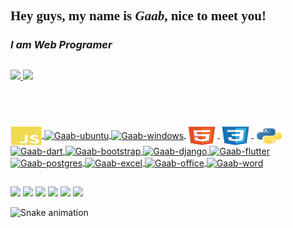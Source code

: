 ## <h2 style="font-family: verdana">Hey guys, my name is <em>Gaab</em>, nice to meet you!</h2>
<h3><em>I am Web Programer</em></h3>

## <div align="center">
  <a href="https://github.com/gaabdevs">
  <img height="180em" src="https://github-readme-stats.vercel.app/api?username=gaabdevs&show_icons=true&theme=merko&include_all_commits=true&count_private=true"/>
  <img height="180em" src="https://github-readme-stats.vercel.app/api/top-langs/?username=gaabdevs&layout=compact&langs_count=7&theme=merko"/>
</div>
 
## <div style="display: inline_block"><br>
  <img align="center" alt="Gaab-Js" height="30" width="50" src="https://raw.githubusercontent.com/devicons/devicon/master/icons/javascript/javascript-plain.svg">
  <img align="center" alt="Gaab-ubuntu" height="30" width="50" src="https://img.shields.io/badge/Ubuntu-E95420?style=for-the-badge&logo=ubuntu&logoColor=white">
  <img align="center" alt="Gaab-windows" height="30" width="50" src="https://img.shields.io/badge/Windows-0078D6?style=for-the-badge&logo=windows&logoColor=white">
  <img align="center" alt="Gaab-HTML" height="30" width="50" src="https://raw.githubusercontent.com/devicons/devicon/master/icons/html5/html5-original.svg">
  <img align="center" alt="Gaab-CSS" height="30" width="50" src="https://raw.githubusercontent.com/devicons/devicon/master/icons/css3/css3-original.svg">
  <img align="center" alt="Gaab-Python" height="30" width="50" src="https://raw.githubusercontent.com/devicons/devicon/master/icons/python/python-original.svg">
 
  <img align="center" alt="Gaab-dart" height="30" width="50" src="https://img.shields.io/badge/Dart-0175C2?style=for-the-badge&logo=dart&logoColor=white">
  <img align="center" alt="Gaab-bootstrap" height="30" width="50" src="https://img.shields.io/badge/Bootstrap-563D7C?style=for-the-badge&logo=bootstrap&logoColor=white">
   <img align="center" alt="Gaab-django" height="30" width="50" src="https://img.shields.io/badge/Django-092E20?style=for-the-badge&logo=django&logoColor=white">
 <img align="center" alt="Gaab-flutter" height="30" width="50" src="https://img.shields.io/badge/Flutter-02569B?style=for-the-badge&logo=flutter&logoColor=white">
 <img align="center" alt="Gaab-postgres" height="30" width="60" src="https://img.shields.io/badge/PostgreSQL-316192?style=for-the-badge&logo=postgresql&logoColor=white">
  <img align="center" alt="Gaab-excel" height="30" width="60" src="https://img.shields.io/badge/Microsoft_Excel-217346?style=for-the-badge&logo=microsoft-excel&logoColor=white">
  <img align="center" alt="Gaab-office" height="30" width="60" src="https://img.shields.io/badge/Microsoft_Office-D83B01?style=for-the-badge&logo=microsoft-office&logoColor=white">
   <img align="center" alt="Gaab-word" height="30" width="60" src="https://img.shields.io/badge/Microsoft_Word-2B579A?style=for-the-badge&logo=microsoft-word&logoColor=white">
 

  
  ##
 
<div> 
  <a href="https://www.facebook.com/brielga.sousa/" target="_blank"><img src="https://img.shields.io/badge/Facebook-1877F2?style=for-the-badge&logo=facebook&logoColor=white" target="_blank"></a>
  <a href="https://www.instagram.com/gaabdevs/" target="_blank"><img src="https://img.shields.io/badge/-Instagram-%23E4405F?style=for-the-badge&logo=instagram&logoColor=white" target="_blank"></a>
 	<a href="https://twitter.com/gabrieldevs4" target="_blank"><img src="https://img.shields.io/badge/Twitter-1DA1F2?style=for-the-badge&logo=twitter&logoColor=white" target="_blank"></a>
 <a href="https://diariodogaab.blogspot.com/" target="_blank"><img src="https://img.shields.io/badge/Blogger-FF5722?style=for-the-badge&logo=blogger&logoColor=white" target="_blank"></a> 
  <a href = "mailto:contatogabrielsous18@gmail.com"><img src="https://img.shields.io/badge/-Gmail-%23333?style=for-the-badge&logo=gmail&logoColor=white" target="_blank"></a>
  <a href="https://www.linkedin.com/in/gabriel-silva-1374161a6/" target="_blank"><img src="https://img.shields.io/badge/-LinkedIn-%230077B5?style=for-the-badge&logo=linkedin&logoColor=white" target="_blank"></a> 
  

  ![Snake animation](https://github.com/gaabdevs/gaabdevs/blob/output/github-contribution-grid-snake.svg)
  
 </div>
